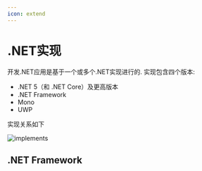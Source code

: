 ```yaml
---
icon: extend
---
```


# .NET实现

开发.NET应用是基于一个或多个.NET实现进行的. 实现包含四个版本:

- .NET 5（和 .NET Core）及更高版本
- .NET Framework
- Mono
- UWP


实现关系如下

![implements](/assets/image/dotnetImplements.png)

## .NET Framework
